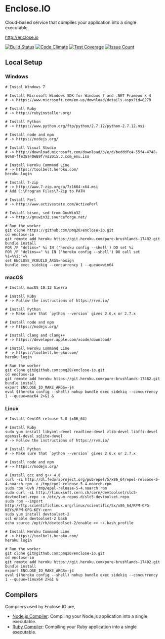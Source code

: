 # Enclose.IO

Cloud-based service that compiles your application into a single executable.

http://enclose.io

[![Build Status](https://travis-ci.org/pmq20/enclose-io.svg?branch=master)](https://travis-ci.org/pmq20/enclose-io)
[![Code Climate](https://codeclimate.com/github/pmq20/enclose-io/badges/gpa.svg)](https://codeclimate.com/github/pmq20/enclose-io)
[![Test Coverage](https://codeclimate.com/github/pmq20/enclose-io/badges/coverage.svg)](https://codeclimate.com/github/pmq20/enclose-io/coverage)
[![Issue Count](https://codeclimate.com/github/pmq20/enclose-io/badges/issue_count.svg)](https://codeclimate.com/github/pmq20/enclose-io)

## Local Setup

### Windows

    # Instal Windows 7
    
    # Install Microsoft Windows SDK for Windows 7 and .NET Framework 4
    # -> https://www.microsoft.com/en-us/download/details.aspx?id=8279
    
    # Install Ruby
    # -> http://rubyinstaller.org/

    # Install Python
    # -> https://www.python.org/ftp/python/2.7.12/python-2.7.12.msi

    # Install node and npm
    # -> https://nodejs.org/

    # Install Visual Studio    
    # -> http://download.microsoft.com/download/b/e/d/bedddfc4-55f4-4748-90a8-ffe38a40e89f/vs2015.3.com_enu.iso

    # Install Heroku Command Line
    # -> https://toolbelt.heroku.com/
    heroku login
    
    # Install 7-zip
    # -> http://www.7-zip.org/a/7z1604-x64.msi
    # Add C:\Program Files\7-Zip to PATH

    # Install Perl
    # -> http://www.activestate.com/ActivePerl

    # Install bison, sed from GnuWin32
    # -> http://gnuwin32.sourceforge.net/

    # Run the worker
    git clone https://github.com/pmq20/enclose-io.git
    cd enclose-io
    git remote add heroku https://git.heroku.com/pure-brushlands-17482.git
    bundle install
    FOR /F "delims=" %i IN ('heroku config --shell') DO set %i
    FOR /F "delims==" %i IN ('heroku config --shell') DO call set %i=%%i:'=%
    set ENCLOSE_VCBUILD_ARGS=nosign
    bundle exec sidekiq --concurrency 1 --queue=win64

### macOS

    # Install macOS 10.12 Sierra

    # Install Ruby
    # -> Follow the instructions of https://rvm.io/

    # Install Python
    # -> Make sure that `python --version` gives 2.6.x or 2.7.x

    # Install node and npm
    # -> https://nodejs.org/

    # Install clang and clang++
    # -> https://developer.apple.com/xcode/download/

    # Install Heroku Command Line
    # -> https://toolbelt.heroku.com/
    heroku login
    
    # Run the worker
    git clone git@github.com:pmq20/enclose-io.git
    cd enclose-io
    git remote add heroku https://git.heroku.com/pure-brushlands-17482.git
    bundle install
    export ENCLOSE_IO_MAKE_ARGS=-j4
    eval $(heroku config --shell) nohup bundle exec sidekiq --concurrency 1 --queue=mac64 2>&1 &

### Linux

    # Install CentOS release 5.8 (x86_64)

    # Install Ruby
    sudo yum install libyaml-devel readline-devel zlib-devel libffi-devel openssl-devel sqlite-devel
    # -> Follow the instructions of https://rvm.io/

    # Install Python
    # -> Make sure that `python --version` gives 2.6.x or 2.7.x

    # Install node and npm
    # -> https://nodejs.org/

    # Install gcc and g++ 4.8
    curl -sL http://dl.fedoraproject.org/pub/epel/5/x86_64/epel-release-5-4.noarch.rpm -o /tmp/epel-release-5-4.noarch.rpm
    sudo rpm -Uvh /tmp/epel-release-5-4.noarch.rpm
    sudo curl -sL http://linuxsoft.cern.ch/cern/devtoolset/slc5-devtoolset.repo -o /etc/yum.repos.d/slc5-devtoolset.repo
    sudo rpm --import http://ftp.scientificlinux.org/linux/scientific/5x/x86_64/RPM-GPG-KEYs/RPM-GPG-KEY-cern
    sudo yum install devtoolset-2
    scl enable devtoolset-2 bash
    echo source /opt/rh/devtoolset-2/enable >> ~/.bash_profile

    # Install Heroku Command Line
    # -> https://toolbelt.heroku.com/
    heroku login

    # Run the worker
    git clone git@github.com:pmq20/enclose-io.git
    cd enclose-io
    git remote add heroku https://git.heroku.com/pure-brushlands-17482.git
    bundle install
    export ENCLOSE_IO_MAKE_ARGS=-j4
    eval $(heroku config --shell) nohup bundle exec sidekiq --concurrency 1 --queue=linux64 2>&1 &

## Compilers

Compilers used by Enclose.IO are,

- [Node.js Compiler](https://github.com/pmq20/node-compiler): Compiling your Node.js application into a single executable.
- [Ruby Compiler](https://github.com/pmq20/ruby-compiler): Compiling your Ruby application into a single executable.
